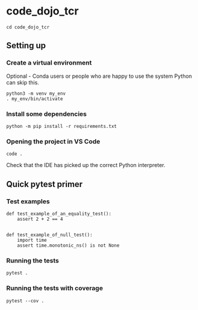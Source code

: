 # code_dojo_tcr
```
cd code_dojo_tcr
```

## Setting up

### Create a virtual environment

Optional - Conda users or people who are happy to use the system Python can skip this.

```
python3 -m venv my_env
. my_env/bin/activate
```

### Install some dependencies

```
python -m pip install -r requirements.txt
```

### Opening the project in VS Code
```
code .
```

Check that the IDE has picked up the correct Python interpreter.

## Quick pytest primer

### Test examples
```
def test_example_of_an_equality_test():
    assert 2 + 2 == 4


def test_example_of_null_test():
    import time
    assert time.monotonic_ns() is not None
```

### Running the tests
```
pytest .
```

### Running the tests with coverage
```
pytest --cov .
```


